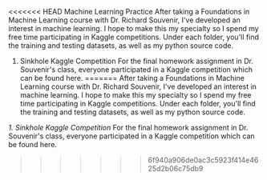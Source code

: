 <<<<<<< HEAD
Machine Learning Practice
After taking a Foundations in Machine Learning course with Dr. Richard Souvenir, I've developed an interest in machine learning. I hope to make this my specialty so I spend my free time participating in Kaggle competitions. Under each folder, you'll find the training and testing datasets, as well as my python source code.

1. Sinkhole Kaggle Competition 
For the final homework assignment in Dr. Souvenir's class, everyone participated in a Kaggle competition which can be found here.
=======
After taking a Foundations in Machine Learning course with Dr. Richard Souvenir, I've developed an interest in machine learning. I hope to make this my specialty so I spend my free time participating in Kaggle competitions. Under each folder, you'll find the training and testing datasets, as well as my python source code. 

*1. Sinkhole Kaggle Competition*
For the final homework assignment in Dr. Souvenir's class, everyone participated in a Kaggle competition which can be found here. 
>>>>>>> 6f940a906de0ac3c5923f414e4625d2b06c75db9
